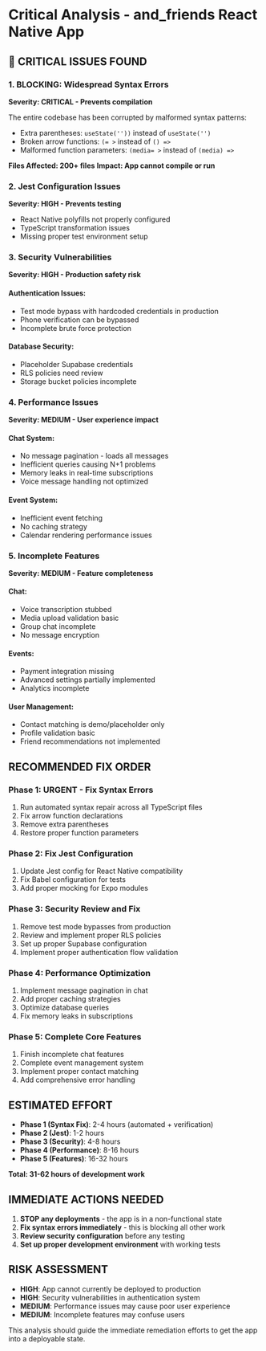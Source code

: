 # Critical Analysis - and_friends React Native App

## 🚨 CRITICAL ISSUES FOUND

### 1. BLOCKING: Widespread Syntax Errors
**Severity: CRITICAL - Prevents compilation**

The entire codebase has been corrupted by malformed syntax patterns:
- Extra parentheses: `useState(''))` instead of `useState('')`
- Broken arrow functions: `(= >` instead of `() =>`
- Malformed function parameters: `(media= >` instead of `(media) =>`

**Files Affected: 200+ files**
**Impact: App cannot compile or run**

### 2. Jest Configuration Issues
**Severity: HIGH - Prevents testing**

- React Native polyfills not properly configured
- TypeScript transformation issues
- Missing proper test environment setup

### 3. Security Vulnerabilities
**Severity: HIGH - Production safety risk**

#### Authentication Issues:
- Test mode bypass with hardcoded credentials in production
- Phone verification can be bypassed
- Incomplete brute force protection

#### Database Security:
- Placeholder Supabase credentials
- RLS policies need review
- Storage bucket policies incomplete

### 4. Performance Issues
**Severity: MEDIUM - User experience impact**

#### Chat System:
- No message pagination - loads all messages
- Inefficient queries causing N+1 problems
- Memory leaks in real-time subscriptions
- Voice message handling not optimized

#### Event System:
- Inefficient event fetching
- No caching strategy
- Calendar rendering performance issues

### 5. Incomplete Features
**Severity: MEDIUM - Feature completeness**

#### Chat:
- Voice transcription stubbed
- Media upload validation basic
- Group chat incomplete
- No message encryption

#### Events:
- Payment integration missing
- Advanced settings partially implemented
- Analytics incomplete

#### User Management:
- Contact matching is demo/placeholder only
- Profile validation basic
- Friend recommendations not implemented

## RECOMMENDED FIX ORDER

### Phase 1: URGENT - Fix Syntax Errors
1. Run automated syntax repair across all TypeScript files
2. Fix arrow function declarations
3. Remove extra parentheses
4. Restore proper function parameters

### Phase 2: Fix Jest Configuration
1. Update Jest config for React Native compatibility
2. Fix Babel configuration for tests
3. Add proper mocking for Expo modules

### Phase 3: Security Review and Fix
1. Remove test mode bypasses from production
2. Review and implement proper RLS policies
3. Set up proper Supabase configuration
4. Implement proper authentication flow validation

### Phase 4: Performance Optimization
1. Implement message pagination in chat
2. Add proper caching strategies
3. Optimize database queries
4. Fix memory leaks in subscriptions

### Phase 5: Complete Core Features
1. Finish incomplete chat features
2. Complete event management system
3. Implement proper contact matching
4. Add comprehensive error handling

## ESTIMATED EFFORT

- **Phase 1 (Syntax Fix)**: 2-4 hours (automated + verification)
- **Phase 2 (Jest)**: 1-2 hours
- **Phase 3 (Security)**: 4-8 hours
- **Phase 4 (Performance)**: 8-16 hours
- **Phase 5 (Features)**: 16-32 hours

**Total: 31-62 hours of development work**

## IMMEDIATE ACTIONS NEEDED

1. **STOP any deployments** - the app is in a non-functional state
2. **Fix syntax errors immediately** - this is blocking all other work
3. **Review security configuration** before any testing
4. **Set up proper development environment** with working tests

## RISK ASSESSMENT

- **HIGH**: App cannot currently be deployed to production
- **HIGH**: Security vulnerabilities in authentication system
- **MEDIUM**: Performance issues may cause poor user experience
- **MEDIUM**: Incomplete features may confuse users

This analysis should guide the immediate remediation efforts to get the app into a deployable state.